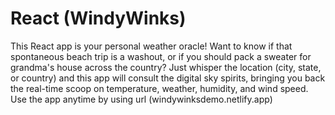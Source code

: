 # React (WindyWinks)
This React app is your personal weather oracle! Want to know if that spontaneous beach trip is a washout, or if you should pack a sweater for grandma's house across the country? Just whisper the location (city, state, or country) and this app will consult the digital sky spirits, bringing you back the real-time scoop on temperature, weather, humidity, and wind speed.
Use the app anytime by using url (windywinksdemo.netlify.app)



